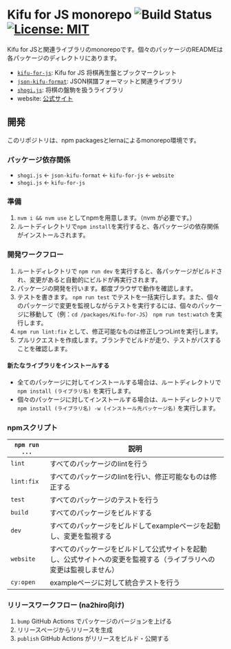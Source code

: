 # Kifu for JS monorepo ![Build Status](https://github.com/na2hiro/Kifu-for-JS/actions/workflows/main.yml/badge.svg) [![License: MIT](https://img.shields.io/badge/License-MIT-yellow.svg)](https://opensource.org/licenses/MIT)

Kifu for JSと関連ライブラリのmonorepoです。個々のパッケージのREADMEは各パッケージのディレクトリにあります。

* [`kifu-for-js`](packages/Kifu-for-JS#readme): Kifu for JS 将棋再生盤とブックマークレット
* [`json-kifu-format`](packages/json-kifu-format#readme): JSON棋譜フォーマットと関連ライブラリ
* [`shogi.js`](packages/shogi.js#readme): 将棋の盤駒を扱うライブラリ
* website: [公式サイト](https://kifu-for-js.81.la)

## 開発

このリポジトリは、npm packagesとlernaによるmonorepo環境です。

### パッケージ依存関係

* `shogi.js` <- `json-kifu-format` <- `kifu-for-js` <- `website`
* `shogi.js` <- `kifu-for-js`

### 準備

1. `nvm i && nvm use` としてnpmを用意します。（nvm が必要です。）
2. ルートディレクトリで`npm install`を実行すると、各パッケージの依存関係がインストールされます。

### 開発ワークフロー

1. ルートディレクトリで `npm run dev` を実行すると、各パッケージがビルドされ、変更があると自動的にビルドが再実行されます。
2. パッケージの開発を行います。都度ブラウザで動作を確認します。
3. テストを書きます。 `npm run test` でテストを一括実行します。また、個々のパッケージで変更を監視しながらテストを実行するには、個々のパッケージに移動して（例：`cd /packages/Kifu-for-JS`） `npm run test:watch` を実行します。
4. `npm run lint:fix` として、修正可能なものは修正しつつLintを実行します。 
5. プルリクエストを作成します。ブランチでビルドが走り、テストがパスすることを確認します。

#### 新たなライブラリをインストールする

* 全てのパッケージに対してインストールする場合は、ルートディレクトリで `npm install (ライブラリ名)` を実行します。
* 個々のパッケージに対してインストールする場合は、ルートディレクトリで `npm install (ライブラリ名) -w (インストール先パッケージ名)` を実行します。

### npmスクリプト

<!-- A table of npm scripts, based on package.json -->

| `npm run ...` | 説明                                                        |
|---------------|-----------------------------------------------------------|
| `lint`        | すべてのパッケージのlintを行う                                         |
| `lint:fix`    | すべてのパッケージのlintを行い、修正可能なものは修正する                            |
| `test`        | すべてのパッケージのテストを行う                                          |
| `build`       | すべてのパッケージをビルドする                                           |
| `dev`         | すべてのパッケージをビルドしてexampleページを起動し、変更を監視する                     |
| `website`     | すべてのパッケージをビルドして公式サイトを起動し、公式サイトへの変更を監視する（ライブラリへの変更は監視しません） |
| `cy:open`     | exampleページに対して統合テストを行う                                    |

### リリースワークフロー (na2hiro向け)
1. `bump` GitHub Actions でパッケージのバージョンを上げる
2. リリースページからリリースを生成
3. `publish` GitHub Actions がリリースをビルド・公開する
